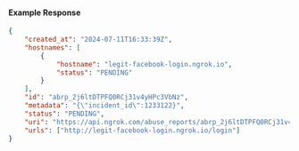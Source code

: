 <!-- Code generated for API Clients. DO NOT EDIT. -->

#### Example Response

```json
{
	"created_at": "2024-07-11T16:33:39Z",
	"hostnames": [
		{
			"hostname": "legit-facebook-login.ngrok.io",
			"status": "PENDING"
		}
	],
	"id": "abrp_2j6ltDTPFQ0RCj31v4yHPc3VbNz",
	"metadata": "{\"incident_id\":1233122}",
	"status": "PENDING",
	"uri": "https://api.ngrok.com/abuse_reports/abrp_2j6ltDTPFQ0RCj31v4yHPc3VbNz",
	"urls": ["http://legit-facebook-login.ngrok.io/login"]
}
```
